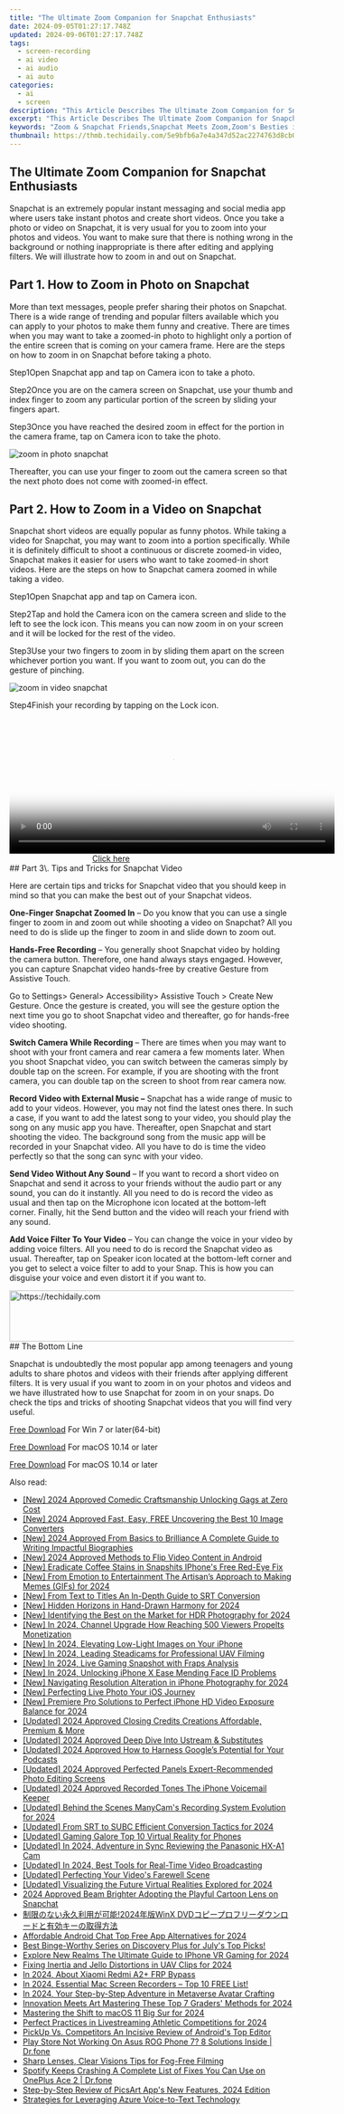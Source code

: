 ```yaml
---
title: "The Ultimate Zoom Companion for Snapchat Enthusiasts"
date: 2024-09-05T01:27:17.748Z
updated: 2024-09-06T01:27:17.748Z
tags: 
  - screen-recording
  - ai video
  - ai audio
  - ai auto
categories: 
  - ai
  - screen
description: "This Article Describes The Ultimate Zoom Companion for Snapchat Enthusiasts"
excerpt: "This Article Describes The Ultimate Zoom Companion for Snapchat Enthusiasts"
keywords: "Zoom & Snapchat Friends,Snapchat Meets Zoom,Zoom's Besties in Snap,Syncing Zoom, Snap Pals,Zoom + Snap Connections,Zoom for Snap Enthusiasts,Ultimate Snap Zoom Companion"
thumbnail: https://thmb.techidaily.com/5e9bfb6a7e4a347d52ac2274763d8cb00a024229f1f3b2af38f5058bc81f8e98.jpg
---
```


## The Ultimate Zoom Companion for Snapchat Enthusiasts

Snapchat is an extremely popular instant messaging and social media app where users take instant photos and create short videos. Once you take a photo or video on Snapchat, it is very usual for you to zoom into your photos and videos. You want to make sure that there is nothing wrong in the background or nothing inappropriate is there after editing and applying filters. We will illustrate how to zoom in and out on Snapchat.

## Part 1\. How to Zoom in Photo on Snapchat

More than text messages, people prefer sharing their photos on Snapchat. There is a wide range of trending and popular filters available which you can apply to your photos to make them funny and creative. There are times when you may want to take a zoomed-in photo to highlight only a portion of the entire screen that is coming on your camera frame. Here are the steps on how to zoom in on Snapchat before taking a photo.

Step1Open Snapchat app and tap on Camera icon to take a photo.

Step2Once you are on the camera screen on Snapchat, use your thumb and index finger to zoom any particular portion of the screen by sliding your fingers apart.

Step3Once you have reached the desired zoom in effect for the portion in the camera frame, tap on Camera icon to take the photo.

![zoom in photo snapchat](https://images.wondershare.com/filmora/article-images/2022/07/zoom-snapchat-1.jpg)

Thereafter, you can use your finger to zoom out the camera screen so that the next photo does not come with zoomed-in effect.

## Part 2\. How to Zoom in a Video on Snapchat

Snapchat short videos are equally popular as funny photos. While taking a video for Snapchat, you may want to zoom into a portion specifically. While it is definitely difficult to shoot a continuous or discrete zoomed-in video, Snapchat makes it easier for users who want to take zoomed-in short videos. Here are the steps on how to Snapchat camera zoomed in while taking a video.

Step1Open Snapchat app and tap on Camera icon.

Step2Tap and hold the Camera icon on the camera screen and slide to the left to see the lock icon. This means you can now zoom in on your screen and it will be locked for the rest of the video.

Step3Use your two fingers to zoom in by sliding them apart on the screen whichever portion you want. If you want to zoom out, you can do the gesture of pinching.

![zoom in video snapchat](https://images.wondershare.com/filmora/article-images/2022/07/zoom-snapchat-2.jpg)

Step4Finish your recording by tapping on the Lock icon.

<!-- affiliate ads begin -->
<span id="1982499">
					<video width="576" height="240" style="cursor:pointer"
           poster="//a.impactradius-go.com/display-clicktoplayimage/1982499.png"
           onclick="if(!this.playClicked){this.play();this.setAttribute('controls',true);this.playClicked=true;}">
	   <source src="//a.impactradius-go.com/display-ad/22993-1982499">
	   <img src="//a.impactradius-go.com/display-clicktoplayimage/1982499.png" style="border: none; height: 100%; width: 100%; object-fit: contain">
	</video>
	<div style="width:360px;text-align:center"><a href="javascript:window.open(decodeURIComponent('https%3A%2F%2Fhomestyler.sjv.io%2Fc%2F5597632%2F1982499%2F22993'), '_blank');void(0);">Click here</a></div>
</span>
<img height="0" width="0" src="https://imp.pxf.io/i/5597632/1982499/22993" style="position:absolute;visibility:hidden;" border="0" />
<!-- affiliate ads end -->
## Part 3\. Tips and Tricks for Snapchat Video

Here are certain tips and tricks for Snapchat video that you should keep in mind so that you can make the best out of your Snapchat videos.

**One-Finger Snapchat Zoomed In** – Do you know that you can use a single finger to zoom in and zoom out while shooting a video on Snapchat? All you need to do is slide up the finger to zoom in and slide down to zoom out.

**Hands-Free Recording** – You generally shoot Snapchat video by holding the camera button. Therefore, one hand always stays engaged. However, you can capture Snapchat video hands-free by creative Gesture from Assistive Touch.

Go to Settings> General> Accessibility> Assistive Touch > Create New Gesture. Once the gesture is created, you will see the gesture option the next time you go to shoot Snapchat video and thereafter, go for hands-free video shooting.

**Switch Camera While Recording** – There are times when you may want to shoot with your front camera and rear camera a few moments later. When you shoot Snapchat video, you can switch between the cameras simply by double tap on the screen. For example, if you are shooting with the front camera, you can double tap on the screen to shoot from rear camera now.

**Record Video with External Music –** Snapchat has a wide range of music to add to your videos. However, you may not find the latest ones there. In such a case, if you want to add the latest song to your video, you should play the song on any music app you have. Thereafter, open Snapchat and start shooting the video. The background song from the music app will be recorded in your Snapchat video. All you have to do is time the video perfectly so that the song can sync with your video.

**Send Video Without Any Sound** – If you want to record a short video on Snapchat and send it across to your friends without the audio part or any sound, you can do it instantly. All you need to do is record the video as usual and then tap on the Microphone icon located at the bottom-left corner. Finally, hit the Send button and the video will reach your friend with any sound.

**Add Voice Filter To Your Video** – You can change the voice in your video by adding voice filters. All you need to do is record the Snapchat video as usual. Thereafter, tap on Speaker icon located at the bottom-left corner and you get to select a voice filter to add to your Snap. This is how you can disguise your voice and even distort it if you want to.

<!-- affiliate ads begin -->
<a href="https://appsumo.8odi.net/c/5597632/2037475/7443" target="_top" id="2037475">
  <img src="//a.impactradius-go.com/display-ad/7443-2037475" border="0" alt="https://techidaily.com" width="728" height="90"/>
</a>
<img height="0" width="0" src="https://appsumo.8odi.net/i/5597632/2037475/7443" style="position:absolute;visibility:hidden;" border="0" />
<!-- affiliate ads end -->
## The Bottom Line

Snapchat is undoubtedly the most popular app among teenagers and young adults to share photos and videos with their friends after applying different filters. It is very usual if you want to zoom in on your photos and videos and we have illustrated how to use Snapchat for zoom in on your snaps. Do check the tips and tricks of shooting Snapchat videos that you will find very useful.

[Free Download](https://tools.techidaily.com/wondershare/filmora/download/) For Win 7 or later(64-bit)

[Free Download](https://tools.techidaily.com/wondershare/filmora/download/) For macOS 10.14 or later

[Free Download](https://tools.techidaily.com/wondershare/filmora/download/) For macOS 10.14 or later

<ins class="adsbygoogle"
     style="display:block"
     data-ad-format="autorelaxed"
     data-ad-client="ca-pub-7571918770474297"
     data-ad-slot="1223367746"></ins>

<ins class="adsbygoogle"
     style="display:block"
     data-ad-format="autorelaxed"
     data-ad-client="ca-pub-7571918770474297"
     data-ad-slot="1223367746"></ins>



<ins class="adsbygoogle"
     style="display:block"
     data-ad-client="ca-pub-7571918770474297"
     data-ad-slot="8358498916"
     data-ad-format="auto"
     data-full-width-responsive="true"></ins>


<span class="atpl-alsoreadstyle">Also read:</span>
<div><ul>
<li><a href="https://fox-direct.techidaily.com/new-2024-approved-comedic-craftsmanship-unlocking-gags-at-zero-cost/"><u>[New] 2024 Approved  Comedic Craftsmanship  Unlocking Gags at Zero Cost</u></a></li>
<li><a href="https://fox-direct.techidaily.com/new-2024-approved-fast-easy-free-uncovering-the-best-10-image-converters/"><u>[New] 2024 Approved  Fast, Easy, FREE  Uncovering the Best 10 Image Converters</u></a></li>
<li><a href="https://facebook-clips.techidaily.com/new-2024-approved-from-basics-to-brilliance-a-complete-guide-to-writing-impactful-biographies/"><u>[New] 2024 Approved  From Basics to Brilliance  A Complete Guide to Writing Impactful Biographies</u></a></li>
<li><a href="https://fox-direct.techidaily.com/new-2024-approved-methods-to-flip-video-content-in-android/"><u>[New] 2024 Approved  Methods to Flip Video Content in Android</u></a></li>
<li><a href="https://fox-direct.techidaily.com/new-eradicate-coffee-stains-in-snapshits-iphones-free-red-eye-fix/"><u>[New] Eradicate Coffee Stains in Snapshits  IPhone's Free Red-Eye Fix</u></a></li>
<li><a href="https://fox-direct.techidaily.com/new-from-emotion-to-entertainment-the-artisans-approach-to-making-memes-gifs-for-2024/"><u>[New] From Emotion to Entertainment  The Artisan’s Approach to Making Memes (GIFs) for 2024</u></a></li>
<li><a href="https://fox-direct.techidaily.com/new-from-text-to-titles-an-in-depth-guide-to-srt-conversion/"><u>[New] From Text to Titles  An In-Depth Guide to SRT Conversion</u></a></li>
<li><a href="https://fox-direct.techidaily.com/new-hidden-horizons-in-hand-drawn-harmony-for-2024/"><u>[New] Hidden Horizons in Hand-Drawn Harmony for 2024</u></a></li>
<li><a href="https://fox-direct.techidaily.com/new-identifying-the-best-on-the-market-for-hdr-photography-for-2024/"><u>[New] Identifying the Best on the Market for HDR Photography for 2024</u></a></li>
<li><a href="https://facebook-video-share.techidaily.com/new-in-2024-channel-upgrade-how-reaching-500-viewers-propelts-monetization/"><u>[New] In 2024, Channel Upgrade  How Reaching 500 Viewers Propelts Monetization</u></a></li>
<li><a href="https://fox-direct.techidaily.com/new-in-2024-elevating-low-light-images-on-your-iphone/"><u>[New] In 2024, Elevating Low-Light Images on Your iPhone</u></a></li>
<li><a href="https://fox-direct.techidaily.com/new-in-2024-leading-steadicams-for-professional-uav-filming/"><u>[New] In 2024, Leading Steadicams for Professional UAV Filming</u></a></li>
<li><a href="https://screen-activity-recording.techidaily.com/new-in-2024-live-gaming-snapshot-with-fraps-analysis/"><u>[New] In 2024, Live Gaming Snapshot with Fraps Analysis</u></a></li>
<li><a href="https://fox-direct.techidaily.com/new-in-2024-unlocking-iphone-x-ease-mending-face-id-problems/"><u>[New] In 2024, Unlocking iPhone X Ease  Mending Face ID Problems</u></a></li>
<li><a href="https://fox-direct.techidaily.com/new-navigating-resolution-alteration-in-iphone-photography-for-2024/"><u>[New] Navigating Resolution Alteration in iPhone Photography for 2024</u></a></li>
<li><a href="https://fox-direct.techidaily.com/new-perfecting-live-photo-your-ios-journey/"><u>[New] Perfecting Live Photo  Your iOS Journey</u></a></li>
<li><a href="https://fox-direct.techidaily.com/new-premiere-pro-solutions-to-perfect-iphone-hd-video-exposure-balance-for-2024/"><u>[New] Premiere Pro Solutions to Perfect iPhone HD Video Exposure Balance for 2024</u></a></li>
<li><a href="https://fox-direct.techidaily.com/updated-2024-approved-closing-credits-creations-affordable-premium-and-more/"><u>[Updated] 2024 Approved  Closing Credits Creations  Affordable, Premium & More</u></a></li>
<li><a href="https://fox-direct.techidaily.com/updated-2024-approved-deep-dive-into-ustream-and-substitutes/"><u>[Updated] 2024 Approved  Deep Dive Into Ustream & Substitutes</u></a></li>
<li><a href="https://fox-direct.techidaily.com/updated-2024-approved-how-to-harness-googles-potential-for-your-podcasts/"><u>[Updated] 2024 Approved  How to Harness Google’s Potential for Your Podcasts</u></a></li>
<li><a href="https://fox-direct.techidaily.com/updated-2024-approved-perfected-panels-expert-recommended-photo-editing-screens/"><u>[Updated] 2024 Approved  Perfected Panels  Expert-Recommended Photo Editing Screens</u></a></li>
<li><a href="https://fox-direct.techidaily.com/updated-2024-approved-recorded-tones-the-iphone-voicemail-keeper/"><u>[Updated] 2024 Approved  Recorded Tones  The iPhone Voicemail Keeper</u></a></li>
<li><a href="https://screen-video-capture.techidaily.com/updated-behind-the-scenes-manycams-recording-system-evolution-for-2024/"><u>[Updated] Behind the Scenes  ManyCam's Recording System Evolution for 2024</u></a></li>
<li><a href="https://fox-direct.techidaily.com/updated-from-srt-to-subc-efficient-conversion-tactics-for-2024/"><u>[Updated] From SRT to SUBC  Efficient Conversion Tactics for 2024</u></a></li>
<li><a href="https://fox-direct.techidaily.com/updated-gaming-galore-top-10-virtual-reality-for-phones/"><u>[Updated] Gaming Galore  Top 10 Virtual Reality for Phones</u></a></li>
<li><a href="https://fox-direct.techidaily.com/updated-in-2024-adventure-in-sync-reviewing-the-panasonic-hx-a1-cam/"><u>[Updated] In 2024, Adventure in Sync  Reviewing the Panasonic HX-A1 Cam</u></a></li>
<li><a href="https://fox-direct.techidaily.com/updated-in-2024-best-tools-for-real-time-video-broadcasting/"><u>[Updated] In 2024, Best Tools for Real-Time Video Broadcasting</u></a></li>
<li><a href="https://youtube-tips.techidaily.com/ed-perfecting-your-videos-farewell-scene/"><u>[Updated] Perfecting Your Video's Farewell Scene</u></a></li>
<li><a href="https://fox-direct.techidaily.com/updated-visualizing-the-future-virtual-realities-explored-for-2024/"><u>[Updated] Visualizing the Future  Virtual Realities Explored for 2024</u></a></li>
<li><a href="https://article-helps.techidaily.com/2024-approved-beam-brighter-adopting-the-playful-cartoon-lens-on-snapchat/"><u>2024 Approved  Beam Brighter  Adopting the Playful Cartoon Lens on Snapchat</u></a></li>
<li><a href="https://vp-tips.techidaily.com/2024winx-dvd/"><u>制限のない永久利用が可能!2024年版WinX DVDコピープロフリーダウンロードと有効キーの取得方法</u></a></li>
<li><a href="https://desktop-recording.techidaily.com/affordable-android-chat-top-free-app-alternatives-for-2024/"><u>Affordable Android Chat  Top Free App Alternatives for 2024</u></a></li>
<li><a href="https://tech-renaissance.techidaily.com/best-binge-worthy-series-on-discovery-plus-for-julys-top-picks/"><u>Best Binge-Worthy Series on Discovery Plus for July's Top Picks!</u></a></li>
<li><a href="https://fox-direct.techidaily.com/explore-new-realms-the-ultimate-guide-to-iphone-vr-gaming-for-2024/"><u>Explore New Realms  The Ultimate Guide to IPhone VR Gaming for 2024</u></a></li>
<li><a href="https://fox-direct.techidaily.com/fixing-inertia-and-jello-distortions-in-uav-clips-for-2024/"><u>Fixing Inertia and Jello Distortions in UAV Clips for 2024</u></a></li>
<li><a href="https://bypass-frp.techidaily.com/in-2024-about-xiaomi-redmi-a2plus-frp-bypass-by-drfone-android/"><u>In 2024, About Xiaomi Redmi A2+ FRP Bypass</u></a></li>
<li><a href="https://screen-sharing-recording.techidaily.com/1715860738371-in-2024-essential-mac-screen-recorders-top-10-free-list/"><u>In 2024, Essential Mac Screen Recorders – Top 10 FREE List!</u></a></li>
<li><a href="https://fox-direct.techidaily.com/in-2024-your-step-by-step-adventure-in-metaverse-avatar-crafting/"><u>In 2024, Your Step-by-Step Adventure in Metaverse Avatar Crafting</u></a></li>
<li><a href="https://fox-direct.techidaily.com/innovation-meets-art-mastering-these-top-7-graders-methods-for-2024/"><u>Innovation Meets Art  Mastering These Top 7 Graders' Methods for 2024</u></a></li>
<li><a href="https://fox-direct.techidaily.com/mastering-the-shift-to-macos-11-big-sur-for-2024/"><u>Mastering the Shift to macOS 11 Big Sur for 2024</u></a></li>
<li><a href="https://desktop-recording.techidaily.com/perfect-practices-in-livestreaming-athletic-competitions-for-2024/"><u>Perfect Practices in Livestreaming Athletic Competitions for 2024</u></a></li>
<li><a href="https://fox-direct.techidaily.com/pickup-vs-competitors-an-incisive-review-of-androids-top-editor/"><u>PickUp Vs. Competitors  An Incisive Review of Android's Top Editor</u></a></li>
<li><a href="https://fix-guide.techidaily.com/play-store-not-working-on-asus-rog-phone-7-8-solutions-inside-drfone-by-drfone-fix-android-problems-fix-android-problems/"><u>Play Store Not Working On Asus ROG Phone 7? 8 Solutions Inside | Dr.fone</u></a></li>
<li><a href="https://fox-direct.techidaily.com/sharp-lenses-clear-visions-tips-for-fog-free-filming/"><u>Sharp Lenses, Clear Visions  Tips for Fog-Free Filming</u></a></li>
<li><a href="https://fix-guide.techidaily.com/spotify-keeps-crashing-a-complete-list-of-fixes-you-can-use-on-oneplus-ace-2-drfone-by-drfone-fix-android-problems-fix-android-problems/"><u>Spotify Keeps Crashing A Complete List of Fixes You Can Use on OnePlus Ace 2 | Dr.fone</u></a></li>
<li><a href="https://fox-direct.techidaily.com/step-by-step-review-of-picsart-apps-new-features-2024-edition/"><u>Step-by-Step Review of PicsArt App's New Features, 2024 Edition</u></a></li>
<li><a href="https://fox-direct.techidaily.com/strategies-for-leveraging-azure-voice-to-text-technology/"><u>Strategies for Leveraging Azure Voice-to-Text Technology</u></a></li>
</ul></div>
